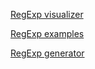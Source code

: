 
[RegExp visualizer](https://regexper.com/)


[RegExp examples](https://news.ycombinator.com/item?id=16265872)

[RegExp generator](http://www.txt2re.com/)
